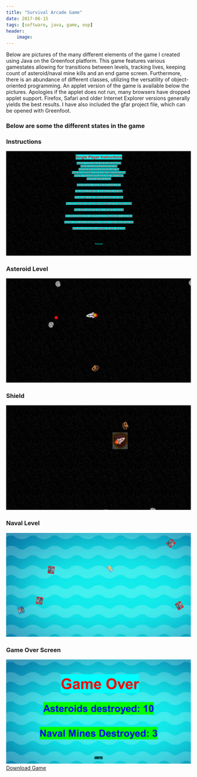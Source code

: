 ```yaml
---
title: "Survival Arcade Game"
date: 2017-06-15
tags: [software, java, game, oop]
header:
    image:
---
```


<html>
<head>
<link rel="stylesheet" type="text/css" href="/assets/css/style_game.css">
</head>
<body>
<div id= "main_style">
  <p> Below are pictures of the many different elements of the game I created using Java on the Greenfoot platform.
      This game features various gamestates allowing for transitions between levels, tracking lives, keeping count of
      asteroid/naval mine kills and an end game screen. Furthermore, there is an abundance of different classes, utilizing
      the versatility of object-oriented programming. An applet version of the game is available below the pictures. 
      Apologies if the applet does not run, many browsers have dropped applet support. Firefox, Safari and older Internet 
      Explorer versions generally yields the best results. I have also included the gfar project file, which can be opened
      with Greenfoot. </p>
  <h3> Below are some the different states in the game </h3>
  <h3> Instructions </h3> 
  <img src="/images/greenfootInstructions.png" alt="Instructions">
  <br/>
  <h3> Asteroid Level </h3> 
  <img src="/images/greenfootAsteroidLvl.png" alt="Asteroid Level">
  <br/>
  <h3> Shield </h3>
  <img src="/images/greenfootShield.png" alt="Shield"> 
  <br/>
  <h3> Naval Level </h3>
  <img src="/images/greenfootNavalLvl.png" alt="Naval Level">
  <br/>
  <h3> Game Over Screen </h3>
  <img src="/images/greenfootGameOver.png" alt="Game Over">
</div>
<div id="extra">
  <a href="/SurvivalGame.gfar/" download>Download Game</a>
</div>
</body>
</html>
